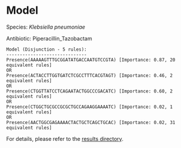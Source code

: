 
# Model

Species: *Klebsiella pneumoniae*

Antibiotic: Piperacillin_Tazobactam

```
Model (Disjunction - 5 rules):
------------------------------
Presence(AAAAAGTTTGCGGATATGACCAATGTCCGTA) [Importance: 0.87, 20 equivalent rules]
OR
Presence(ACTACCTTGGTGATCTCGCCTTTCACGTAGT) [Importance: 0.46, 2 equivalent rules]
OR
Presence(CTGGTTATCCTCAGAATACTGGCCCGACATC) [Importance: 0.60, 2 equivalent rules]
OR
Presence(CTGGCTGCGCCGCGCTGCCAGAAGGAAAATC) [Importance: 0.02, 1 equivalent rules]
OR
Presence(AACTGGCGAGAAAACTACTGCTCAGCTGCAC) [Importance: 0.02, 31 equivalent rules]

```

For details, please refer to the [results directory](../../../../../results/scm_b/klebsiella%20pneumoniae/piperacillin_tazobactam/repeat_7/).

